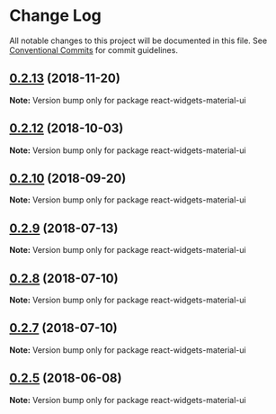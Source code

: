 # Change Log

All notable changes to this project will be documented in this file.
See [Conventional Commits](https://conventionalcommits.org) for commit guidelines.

<a name="0.2.13"></a>
## [0.2.13](https://github.com/jquense/react-widgets/compare/react-widgets-material-ui@0.2.12...react-widgets-material-ui@0.2.13) (2018-11-20)




**Note:** Version bump only for package react-widgets-material-ui

<a name="0.2.12"></a>
## [0.2.12](https://github.com/jquense/react-widgets/compare/react-widgets-material-ui@0.2.11...react-widgets-material-ui@0.2.12) (2018-10-03)




**Note:** Version bump only for package react-widgets-material-ui

<a name="0.2.10"></a>
## [0.2.10](https://github.com/jquense/react-widgets/compare/react-widgets-material-ui@0.2.9...react-widgets-material-ui@0.2.10) (2018-09-20)




**Note:** Version bump only for package react-widgets-material-ui

<a name="0.2.9"></a>
## [0.2.9](https://github.com/jquense/react-widgets/compare/react-widgets-material-ui@0.2.8...react-widgets-material-ui@0.2.9) (2018-07-13)




**Note:** Version bump only for package react-widgets-material-ui

<a name="0.2.8"></a>
## [0.2.8](https://github.com/jquense/react-widgets/compare/react-widgets-material-ui@0.2.7...react-widgets-material-ui@0.2.8) (2018-07-10)




**Note:** Version bump only for package react-widgets-material-ui

<a name="0.2.7"></a>
## [0.2.7](https://github.com/jquense/react-widgets/compare/react-widgets-material-ui@0.2.6...react-widgets-material-ui@0.2.7) (2018-07-10)




**Note:** Version bump only for package react-widgets-material-ui

<a name="0.2.5"></a>
## [0.2.5](https://github.com/jquense/react-widgets/compare/react-widgets-material-ui@0.2.4...react-widgets-material-ui@0.2.5) (2018-06-08)




**Note:** Version bump only for package react-widgets-material-ui
